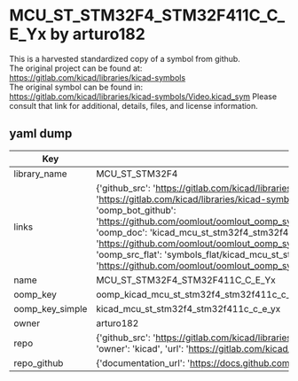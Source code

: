# MCU_ST_STM32F4_STM32F411C_C_E_Yx by arturo182  
This is a harvested standardized copy of a symbol from github.  
The original project can be found at:  
https://gitlab.com/kicad/libraries/kicad-symbols  
The original symbol can be found in:
https://gitlab.com/kicad/libraries/kicad-symbols/Video.kicad_sym
Please consult that link for additional, details, files, and license information.  
## yaml dump  
| Key | Value |  
| --- | --- |  
| library_name | MCU_ST_STM32F4 |  
| links | {'github_src': 'https://gitlab.com/kicad/libraries/kicad-symbols/Video.kicad_sym', 'github_src_repo': 'https://gitlab.com/kicad/libraries/kicad-symbols', 'oomp_bot': 'kicad_mcu_st_stm32f4_stm32f411c_c_e_yx/working', 'oomp_bot_github': 'https://github.com/oomlout/oomlout_oomp_symbol_bot/tree/main/kicad_mcu_st_stm32f4_stm32f411c_c_e_yx/working', 'oomp_doc': 'kicad_mcu_st_stm32f4_stm32f411c_c_e_yx/working', 'oomp_doc_github': 'https://github.com/oomlout/oomlout_oomp_symbol_doc/tree/main/kicad_mcu_st_stm32f4_stm32f411c_c_e_yx/working', 'oomp_src_flat': 'symbols_flat/kicad_mcu_st_stm32f4_stm32f411c_c_e_yx/working', 'oomp_src_flat_github': 'https://github.com/oomlout/oomlout_oomp_symbol_src/tree/main/kicad_mcu_st_stm32f4_stm32f411c_c_e_yx/working'} |  
| name | MCU_ST_STM32F4_STM32F411C_C_E_Yx |  
| oomp_key | oomp_kicad_mcu_st_stm32f4_stm32f411c_c_e_yx |  
| oomp_key_simple | kicad_mcu_st_stm32f4_stm32f411c_c_e_yx |  
| owner | arturo182 |  
| repo | {'github_src': 'https://gitlab.com/kicad/libraries/kicad-symbols/Video.kicad_sym', 'name': 'libraries/kicad-symbols', 'owner': 'kicad', 'url': 'https://gitlab.com/kicad/libraries/kicad-symbols'} |  
| repo_github | {'documentation_url': 'https://docs.github.com/rest/repos/repos#get-a-repository', 'message': 'Not Found'} |  

